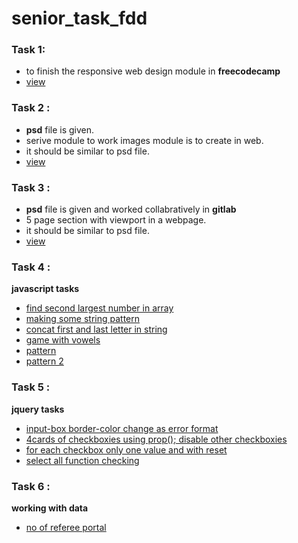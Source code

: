 # senior_task_fdd

### Task 1:
- to finish the responsive web design module in **freecodecamp**
- [view](https://github.com/shankaresh/senior_task_fdd/blob/master/task%201/freecodecamp_rwd.PNG)

### Task 2 :
- **psd** file is given.
- serive module to work images module is to create in web.
- it should be similar to psd file.
- [view](https://github.com/shankaresh/senior_task_fdd/tree/master/task%202)

### Task 3 :
- **psd** file is given and worked collabratively in **gitlab**
- 5 page section with viewport in a webpage.
- it should be similar to psd file.
- [view](https://github.com/shankaresh/senior_task_fdd/tree/master/task%203)

### Task 4 :

**javascript tasks**
- [find second largest number in array](https://github.com/shankaresh/senior_task_fdd/blob/master/task%204/second_lg.js)
- [making some string pattern](https://github.com/shankaresh/senior_task_fdd/blob/master/task%204/stringman.js)
- [concat first and last letter in string](https://github.com/shankaresh/senior_task_fdd/blob/master/task%204/concate.js)
- [game with vowels]()
- [pattern](https://github.com/shankaresh/senior_task_fdd/blob/master/task%204/pattern.html)
- [pattern 2](https://github.com/shankaresh/senior_task_fdd/blob/master/task%204/pattern2.html)

### Task 5 :

**jquery tasks**
- [input-box border-color change as error format](https://github.com/shankaresh/senior_task_fdd/blob/master/task%205/boxalert.html)
- [4cards of checkboxies using prop(); disable other checkboxies](https://github.com/shankaresh/senior_task_fdd/blob/master/task%205/checkboxProp.html)
- [for each checkbox only one value and with reset](https://github.com/shankaresh/senior_task_fdd/blob/master/task%205/checkboxRemove.html)
- [select all function checking](https://github.com/shankaresh/senior_task_fdd/blob/master/task%205/checkboxremove2.html)

### Task 6 :

**working with data**
- [no of referee portal](https://github.com/shankaresh/senior_task_fdd/blob/master/task%206/noOfReferee.html)
